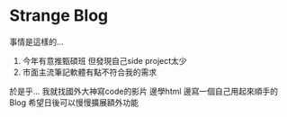 # Strange Blog
事情是這樣的...
1. 今年有意推甄碩班 但發現自己side project太少
2. 市面主流筆記軟體有點不符合我的需求

於是乎...
我就找國外大神寫code的影片
邊學html 邊寫一個自己用起來順手的Blog
希望日後可以慢慢擴展額外功能

